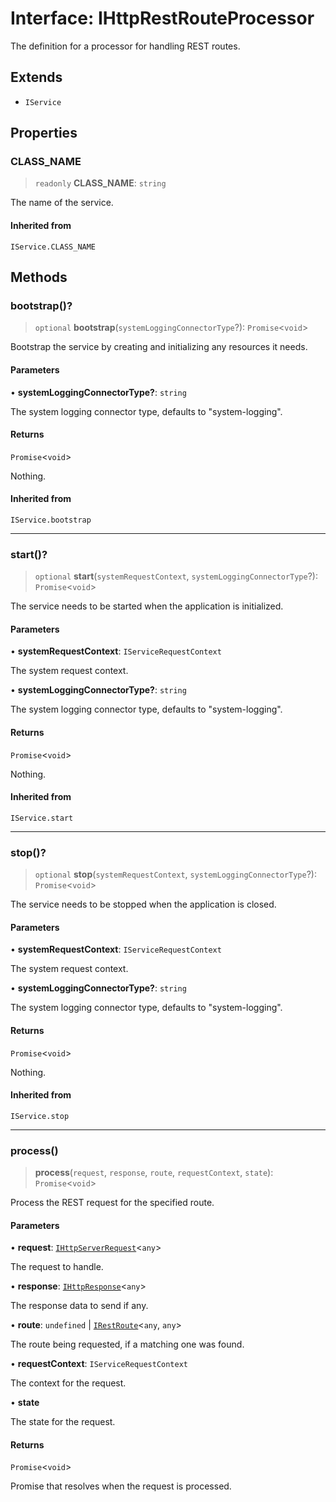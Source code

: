 # Interface: IHttpRestRouteProcessor

The definition for a processor for handling REST routes.

## Extends

- `IService`

## Properties

### CLASS\_NAME

> `readonly` **CLASS\_NAME**: `string`

The name of the service.

#### Inherited from

`IService.CLASS_NAME`

## Methods

### bootstrap()?

> `optional` **bootstrap**(`systemLoggingConnectorType`?): `Promise`\<`void`\>

Bootstrap the service by creating and initializing any resources it needs.

#### Parameters

• **systemLoggingConnectorType?**: `string`

The system logging connector type, defaults to "system-logging".

#### Returns

`Promise`\<`void`\>

Nothing.

#### Inherited from

`IService.bootstrap`

***

### start()?

> `optional` **start**(`systemRequestContext`, `systemLoggingConnectorType`?): `Promise`\<`void`\>

The service needs to be started when the application is initialized.

#### Parameters

• **systemRequestContext**: `IServiceRequestContext`

The system request context.

• **systemLoggingConnectorType?**: `string`

The system logging connector type, defaults to "system-logging".

#### Returns

`Promise`\<`void`\>

Nothing.

#### Inherited from

`IService.start`

***

### stop()?

> `optional` **stop**(`systemRequestContext`, `systemLoggingConnectorType`?): `Promise`\<`void`\>

The service needs to be stopped when the application is closed.

#### Parameters

• **systemRequestContext**: `IServiceRequestContext`

The system request context.

• **systemLoggingConnectorType?**: `string`

The system logging connector type, defaults to "system-logging".

#### Returns

`Promise`\<`void`\>

Nothing.

#### Inherited from

`IService.stop`

***

### process()

> **process**(`request`, `response`, `route`, `requestContext`, `state`): `Promise`\<`void`\>

Process the REST request for the specified route.

#### Parameters

• **request**: [`IHttpServerRequest`](IHttpServerRequest.md)\<`any`\>

The request to handle.

• **response**: [`IHttpResponse`](IHttpResponse.md)\<`any`\>

The response data to send if any.

• **route**: `undefined` \| [`IRestRoute`](IRestRoute.md)\<`any`, `any`\>

The route being requested, if a matching one was found.

• **requestContext**: `IServiceRequestContext`

The context for the request.

• **state**

The state for the request.

#### Returns

`Promise`\<`void`\>

Promise that resolves when the request is processed.
